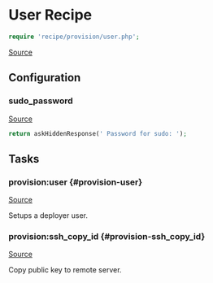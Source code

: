 <!-- DO NOT EDIT THIS FILE! -->
<!-- Instead edit recipe/provision/user.php -->
<!-- Then run bin/docgen -->

# User Recipe

```php
require 'recipe/provision/user.php';
```

[Source](/recipe/provision/user.php)


## Configuration
### sudo_password
[Source](https://github.com/deployphp/deployer/blob/master/recipe/provision/user.php#L7)



```php title="Default value"
return askHiddenResponse(' Password for sudo: ');
```



## Tasks

### provision\:user {#provision-user}
[Source](https://github.com/deployphp/deployer/blob/master/recipe/provision/user.php#L13)

Setups a deployer user.




### provision\:ssh_copy_id {#provision-ssh_copy_id}
[Source](https://github.com/deployphp/deployer/blob/master/recipe/provision/user.php#L61)

Copy public key to remote server.




